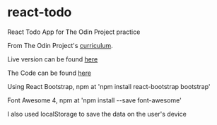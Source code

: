 # react-todo

React Todo App for The Odin Project practice

From The Odin Project's [curriculum](https://www.theodinproject.com/courses/javascript/lessons/frameworks). 

Live version can be found [here](https://hamohuh.github.io/react-todo/)

The Code can be found [here](https://github.com/hamohuh/react-todo/tree/master)

Using React Bootstrap, npm at 'npm install react-bootstrap bootstrap'

Font Awesome 4, npm at 'npm install --save font-awesome'

I also used localStorage to save the data on the user's device